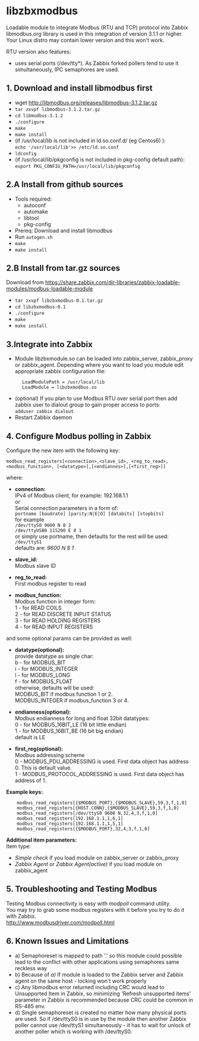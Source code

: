 # libzbxmodbus
Loadable module to integrate Modbus (RTU and TCP) protocol into Zabbix  
libmodbus.org library is used in this integration of version 3.1.1 or higher.  
Your Linux distro may contain lower version and this won't work.  

RTU version also features:
  - uses serial ports (/dev/tty*). As Zabbix forked pollers tend to use it simultaneously, IPC semaphores are used.

## 1. Download and install libmodbus first  
  - wget http://libmodbus.org/releases/libmodbus-3.1.2.tar.gz
  - `tar zxvpf libmodbus-3.1.2.tar.gz`
  - `cd libmodbus-3.1.2`
  - `./configure`
  - `make`
  - `make install`
  - (if /usr/local/lib is not included in ld.so.conf.d/ (eg Centos6) ):  
      `echo '/usr/local/lib'>> /etc/ld.so.conf`  
  - `ldconfig`  
  - (if /usr/local/lib/pkgconfig is not included in pkg-config default path):  
`export PKG_CONFIG_PATH=/usr/local/lib/pkgconfig`
  
## 2.A Install from github sources  
  - Tools required:
    - autoconf
    - automake
    - libtool
    - pkg-config
  - Prereq: Download and install libmodbus
  - Run `autogen.sh`
  - `make`
  - `make install`  
  
## 2.B Install from tar.gz sources  
Download from  https://share.zabbix.com/dir-libraries/zabbix-loadable-modules/modbus-loadable-module
  - `tar zxvpf libzbxmodbus-0.1.tar.gz`
  - `cd libzbxmodbus-0.1`
  - `./configure`
  - `make`
  - `make install`

## 3.Integrate into Zabbix  
  - Module libzbxmodule.so can be loaded into zabbix_server, zabbix_proxy or zabbix_agent.
    Depending where you want to load you module edit appropriate zabbix configuration file:
```
      LoadModulePath = /usr/local/lib
      LoadModule = libzbxmodbus.so
```
  - (optional) If you plan to use Modbus RTU over serial port then add zabbix user to dialout group to gain proper access to ports:  
      `adduser zabbix dialout`
  - Restart Zabbix daemon  
  
##  4. Configure Modbus polling in Zabbix
  Configure the new item with the following key:
  
`modbus_read_registers[<connection>,<slave_id>, <reg_to_read>, <modbus_function>, [<datatype>],[<endiannes>],[<first_reg>]]`  

where:  

* **connection:**  
    IPv4 of Modbus client, for example: 192.168.1.1  
      or  
    Serial connection parameters in a form of:  
      `portname [baudrate] [parity:N|E|O] [databits] [stopbits]`  
    for example  
     `/dev/ttyS0 9600 N 8 2`  
     `/dev/ttyUSB0 115200 E 8 1`  
    or simply use portname, then defaults for the rest will be used:  
      `/dev/ttyS1 `  
    defaults are: *9600 N 8 1*  
    
* **slave_id:**  
    Modbus slave ID  

* **reg_to_read:**  
    First modbus register to read
    
* **modbus_function:**  
    Modbus function in integer form:  
    1 - for READ COILS  
    2 - for READ DISCRETE INPUT STATUS    
    3 - for READ HOLDING REGISTERS  
    4 - for READ INPUT REGISTERS  
    
and some optional params can be provided as well:  
  
* **datatype(optional):**  
    provide datatype as single char:  
      b - for MODBUS_BIT  
      i - for MODBUS_INTEGER  
      l - for MODBUS_LONG  
      f - for MODBUS_FLOAT  
    otherwise, defaults will be used:  
      MODBUS_BIT if modbus function 1 or 2.  
      MODBUS_INTEGER if modbus_function 3 or 4.  
  
* **endianness(optional):**   
    Modbus endianness for long and float 32bit datatypes:  
      0 - for MODBUS_16BIT_LE (16 bit little endian)  
      1 - for MODBUS_16BIT_BE (16 bit big endian)  
    default is LE  
    
* **first_reg(optional):**  
    Modbus addressing scheme  
      0 - MODBUS_PDU_ADDRESSING is used. First data object has address 0. This is default value.  
      1 - MODBUS_PROTOCOL_ADDRESSING is used. First data object has address of 1.  
      
    
**Example keys:**  
```
    modbus_read_registers[{$MODBUS_PORT},{$MODBUS_SLAVE},59,3,f,1,0]
    modbus_read_registers[{HOST.CONN},{$MODBUS_SLAVE},59,3,f,1,0]
    modbus_read_registers[/dev/ttyS0 9600 N,32,4,3,f,1,0]
    modbus_read_registers[192.168.1.1,1,6,1]
    modbus_read_registers[192.168.1.1,1,5,1]
    modbus_read_registers[{$MODBUS_PORT},32,4,3,f,1,0]
```
  
**Additional item parameters:**  
Item type:  
  
* *Simple check* if you load module on zabbix_server or zabbix_proxy  
* *Zabbix Agent* or *Zabbix Agent(active)* if you load module on zabbix_agent  

  
    
## 5. Troubleshooting and Testing Modbus

Testing Modbus connectivity is easy with *modpoll* command utility.  
You may try to grab some modbus registers with it before you try to do it with Zabbix.  
http://www.modbusdriver.com/modpoll.html
  
## 6. Known Issues and Limitations  
 - a) Semaphoreset is mapped to path '.' so this module could possible lead to the conflict with other applications using semaphores same reckless way  
 - b) Because of *a)* If module is loaded to the Zabbix server and Zabbix agent on the same host - locking won't work properly  
 - c) Any libmodbus error returned including CRC would lead to Unsupported Item in Zabbix, so minimizing 'Refresh unsupported items' parameter in Zabbix is recommended because CRC could be common in RS-485 env.  
 - d) Single semaphoreset is created no matter how many physical ports are used. So if /dev/ttyS0 is in use by the module then another Zabbix poller cannot use /dev/ttyS1 simultaneously - it has to wait for unlock of another poller which is working with /dev/ttyS0.  
